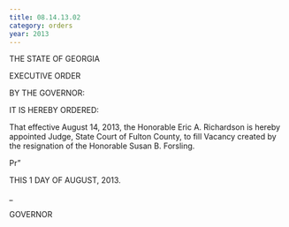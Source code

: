 ```yaml
---
title: 08.14.13.02
category: orders
year: 2013
---
```

 

THE STATE OF GEORGIA

EXECUTIVE ORDER

BY THE GOVERNOR:

IT IS HEREBY ORDERED:

That effective August 14, 2013, the Honorable Eric A.
Richardson is hereby appointed Judge, State Court of Fulton
County, to fill Vacancy created by the resignation of the
Honorable Susan B. Forsling.

Pr”

THIS 1 DAY OF AUGUST, 2013.

 _

GOVERNOR

